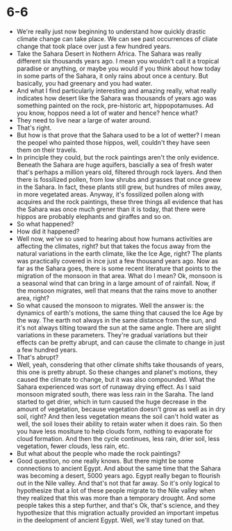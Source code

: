 # 6-6

+ We're really just now beginning to understand how quickly drastic climate change can take place. We can see past occurrences of cliate change that took place over just a few hundred years.
+ Take the Sahara Desert in Nothern Africa. The Sahara was really different six thousands years ago. I mean you wouldn't call it a tropical paradise or anything, or maybe you would if you think about how today in some parts of the Sahara, it only rains about once a century. But basically, you had greenary and you had water. 
+ And what I find particularly interesting and amazing really, what really indicates how desert like the Sahara was thousands of years ago was something painted on the rock, pre-historic art, hippopotamuses. Ad you know, hoppos need a lot of water and hence? hence what?
+ They need to live near a large of water around.
+ That's right.
+ But how is that prove that the Sahara used to be a lot of wetter? I mean the peopel who painted those hippos, well, couldn't they have seen them on their travels.
+ In principle they could, but the rock paintings aren't the only evidence. Beneath the Sahara are huge aquifers, bascially a sea of fresh water that's perhaps a million years old, filtered through rock layers. And then there is fossilized pollen, from low shrubs and grasses that once greew in the Sahara. In fact, these plants still grew, but hundres of miles away, in more vegetated areas. Anyway, it's fossilized pollen along with acquires and the rock paintings, these three things all evidence that has the Sahara was once much grener than it is today, that there were hippos are probably elephants and giraffes and so on.
+ So what happened?
+ How did it happened?
+ Well now, we've so used to hearing about how humans activities are affecting the climates, right? but that takes the focus away from the natural variations in the earth climate, like the Ice Age, right? The plants was practically covered in ince just a few thousand years ago. Now as far as the Sahara goes, there is some recent literature that points to the migration of the monsoon in that area. What do I mean? Ok, monsoon is a seasonal wind that can bring in a large amount of of rainfall. Now, if the monsoon migrates, well that means that the rains move to another area, right?
+ So what caused the monsoon to migrates. Well the answer is: the dynamics of earth's motions, the same thing that caused the Ice Age by the way. The earth not always in the same distance from the sun, and it's not always tilting toward the sun at the same angle. There are slight variations in these parameters. They're gradual variations but their effects can be pretty abrupt, and can cause the climate to change in just a few hundred years.
+ That's abrupt?
+ Well, yeah, consdering that other climate shifts take thousands of years, this one is pretty abrupt. So these changes and planet's motions, they caused the climate to change, but it was also compounded. What the Sahara experienced was sort of runaway drying effect. As I said monsoon migrated south, there was less rain in the Saraha. The land started to get drier, which in turn caused the huge decrease in the amount of vegetation, because vegetation doesn't grow as well as in dry soil, right? And then less vegetation means the soil can't hold water as well, the soil loses their ability to retain water when it does rain. So then you have less mositure to help clouds form, nothing to evaporate for cloud formation. And then the cycle continues, less rain, drier soil, less vegetation, fewer clouds, less rain, etc.
+ But what about the people who made the rock paintings?
+ Good question, no one really knows. But there might be some connections to ancient Egypt. And about the same time that the Sahara was becoming a desert, 5000 years ago. Egypt really began to flourish out in the Nile valley. And that's not that far away. So it's only logical to hypothesize that a lot of these people migrate to the Nile valley when they realized that this was more than a temporary drought. And some people takes this a step further, and that's Ok, that's science, and they hypothesize that this migration actually provided an important impetus in the deelopment of ancient Egypt. Well, we'll stay tuned on that.